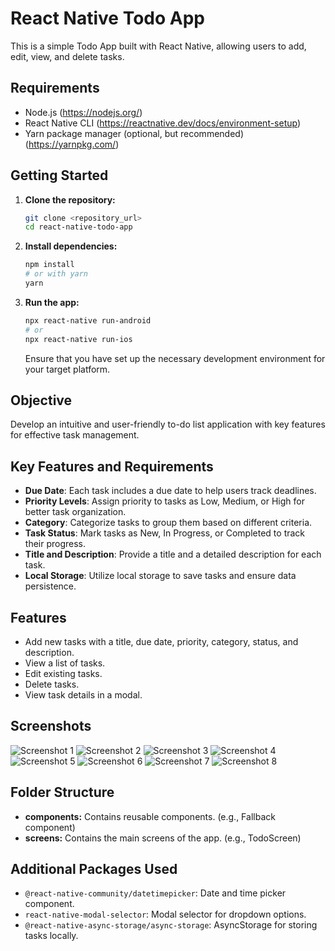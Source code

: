 # React Native Todo App

This is a simple Todo App built with React Native, allowing users to add, edit, view, and delete tasks.

## Requirements

- Node.js (https://nodejs.org/)
- React Native CLI (https://reactnative.dev/docs/environment-setup)
- Yarn package manager (optional, but recommended) (https://yarnpkg.com/)

## Getting Started

1. **Clone the repository:**

    ```bash
    git clone <repository_url>
    cd react-native-todo-app
    ```

2. **Install dependencies:**

    ```bash
    npm install
    # or with yarn
    yarn
    ```

3. **Run the app:**

    ```bash
    npx react-native run-android
    # or
    npx react-native run-ios
    ```

    Ensure that you have set up the necessary development environment for your target platform.

## Objective

Develop an intuitive and user-friendly to-do list application with key features for effective task management.

## Key Features and Requirements

- **Due Date**: Each task includes a due date to help users track deadlines.
- **Priority Levels**: Assign priority to tasks as Low, Medium, or High for better task organization.
- **Category**: Categorize tasks to group them based on different criteria.
- **Task Status**: Mark tasks as New, In Progress, or Completed to track their progress.
- **Title and Description**: Provide a title and a detailed description for each task.
- **Local Storage**: Utilize local storage to save tasks and ensure data persistence.


## Features

- Add new tasks with a title, due date, priority, category, status, and description.
- View a list of tasks.
- Edit existing tasks.
- Delete tasks.
- View task details in a modal.

## Screenshots

![Screenshot 1](screenshots/one.jpg)
![Screenshot 2](screenshots/two.jpg)
![Screenshot 3](screenshots/three.jpg)
![Screenshot 4](screenshots/four.jpg)
![Screenshot 5](screenshots/five.jpg)
![Screenshot 6](screenshots/six.jpg)
![Screenshot 7](screenshots/seven.jpg)
![Screenshot 8](screenshots/eight.jpg)

## Folder Structure

- **components:** Contains reusable components. (e.g., Fallback component)
- **screens:** Contains the main screens of the app. (e.g., TodoScreen)

## Additional Packages Used

- `@react-native-community/datetimepicker`: Date and time picker component.
- `react-native-modal-selector`: Modal selector for dropdown options.
- `@react-native-async-storage/async-storage`: AsyncStorage for storing tasks locally.

